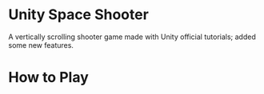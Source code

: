 # Unity Space Shooter
A vertically scrolling shooter game made with Unity official tutorials; added some new features.
# How to Play
